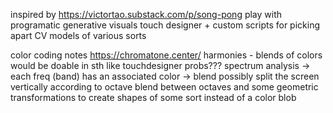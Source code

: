 inspired by https://victortao.substack.com/p/song-pong
play with programatic generative visuals
touch designer + custom scripts for picking apart CV models of various sorts

color coding notes
https://chromatone.center/
harmonies - blends of colors
would be doable in sth like touchdesigner probs???
spectrum analysis -> each freq (band) has an associated color -> blend
possibly split the screen vertically according to octave
blend between octaves
and some geometric transformations to create shapes of some sort instead of a color blob